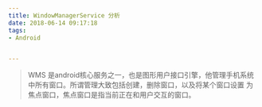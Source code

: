 ```yaml
---
title: WindowManagerService 分析
date: 2018-06-14 09:17:18
tags:
- Android


---
```



> WMS 是android核心服务之一，也是图形用户接口引擎，他管理手机系统中所有窗口。所谓管理大致包括创建，删除窗口，以及将某个窗口设置
为焦点窗口，焦点窗口是指当前正在和用户交互的窗口。

<!-- more -->


















